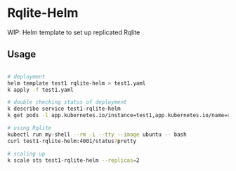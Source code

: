# Rqlite-Helm

WIP: Helm template to set up replicated Rqlite

## Usage

```bash

# deployment
helm template test1 rqlite-helm > test1.yaml
k apply -f test1.yaml

# double checking status of deployment
k describe service test1-rqlite-helm
k get pods -l app.kubernetes.io/instance=test1,app.kubernetes.io/name=rqlite-helm

# using Rqlite
kubectl run my-shell --rm -i --tty --image ubuntu -- bash
curl test1-rqlite-helm:4001/status?pretty

# scaling up
k scale sts test1-rqlite-helm --replicas=2
```
